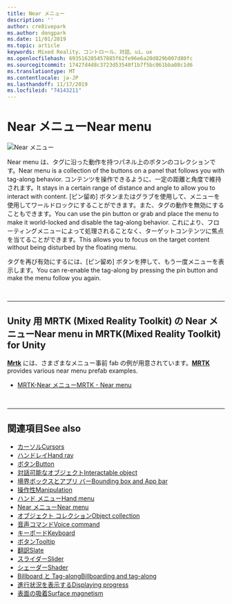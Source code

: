 ```yaml
---
title: Near メニュー
description: ''
author: cre8ivepark
ms.author: dongpark
ms.date: 11/01/2019
ms.topic: article
keywords: Mixed Reality、コントロール、対話、ui、ux
ms.openlocfilehash: 693516285457885f62fe96e6a20d829b007d80fc
ms.sourcegitcommit: 17427d4d8c3723d53540f1b7f5bc061bba08c1d6
ms.translationtype: MT
ms.contentlocale: ja-JP
ms.lasthandoff: 11/17/2019
ms.locfileid: "74143211"
---
```

# <a name="near-menu"></a><span data-ttu-id="545e7-103">Near メニュー</span><span class="sxs-lookup"><span data-stu-id="545e7-103">Near menu</span></span>

![Near メニュー](images/UX/UX_Hero_NearMenu.jpg)

<span data-ttu-id="545e7-105">Near menu は、タグに沿った動作を持つパネル上のボタンのコレクションです。</span><span class="sxs-lookup"><span data-stu-id="545e7-105">Near menu is a collection of the buttons on a panel that follows you with tag-along behavior.</span></span> <span data-ttu-id="545e7-106">コンテンツを操作できるように、一定の距離と角度で維持されます。</span><span class="sxs-lookup"><span data-stu-id="545e7-106">It stays in a certain range of distance and angle to allow you to interact with content.</span></span> <span data-ttu-id="545e7-107">[ピン留め] ボタンまたはグラブを使用して、メニューを使用してワールドロックにすることができます。また、タグの動作を無効にすることもできます。</span><span class="sxs-lookup"><span data-stu-id="545e7-107">You can use the pin button or grab and place the menu to make it world-locked and disable the tag-along behavior.</span></span> <span data-ttu-id="545e7-108">これにより、フローティングメニューによって処理されることなく、ターゲットコンテンツに焦点を当てることができます。</span><span class="sxs-lookup"><span data-stu-id="545e7-108">This allows you to focus on the target content without being disturbed by the floating menu.</span></span>

<span data-ttu-id="545e7-109">タグを再び有効にするには、[ピン留め] ボタンを押して、もう一度メニューを表示します。</span><span class="sxs-lookup"><span data-stu-id="545e7-109">You can re-enable the tag-along by pressing the pin button and make the menu follow you again.</span></span>

<br>

---

## <a name="near-menu-in-mrtkmixed-reality-toolkit-for-unity"></a><span data-ttu-id="545e7-110">Unity 用 MRTK (Mixed Reality Toolkit) の Near メニュー</span><span class="sxs-lookup"><span data-stu-id="545e7-110">Near menu in MRTK(Mixed Reality Toolkit) for Unity</span></span>
<span data-ttu-id="545e7-111">**[Mrtk](https://github.com/Microsoft/MixedRealityToolkit-Unity)** には、さまざまなメニュー事前 fab の例が用意されています。</span><span class="sxs-lookup"><span data-stu-id="545e7-111">**[MRTK](https://github.com/Microsoft/MixedRealityToolkit-Unity)** provides various near menu prefab examples.</span></span>

* [<span data-ttu-id="545e7-112">MRTK-Near メニュー</span><span class="sxs-lookup"><span data-stu-id="545e7-112">MRTK - Near menu</span></span>](https://microsoft.github.io/MixedRealityToolkit-Unity/Documentation/README_NearMenu.html)


<br>

---


## <a name="see-also"></a><span data-ttu-id="545e7-113">関連項目</span><span class="sxs-lookup"><span data-stu-id="545e7-113">See also</span></span>

* [<span data-ttu-id="545e7-114">カーソル</span><span class="sxs-lookup"><span data-stu-id="545e7-114">Cursors</span></span>](cursors.md)
* [<span data-ttu-id="545e7-115">ハンドレイ</span><span class="sxs-lookup"><span data-stu-id="545e7-115">Hand ray</span></span>](point-and-commit.md)
* [<span data-ttu-id="545e7-116">ボタン</span><span class="sxs-lookup"><span data-stu-id="545e7-116">Button</span></span>](button.md)
* [<span data-ttu-id="545e7-117">対話可能なオブジェクト</span><span class="sxs-lookup"><span data-stu-id="545e7-117">Interactable object</span></span>](interactable-object.md)
* [<span data-ttu-id="545e7-118">境界ボックスとアプリ バー</span><span class="sxs-lookup"><span data-stu-id="545e7-118">Bounding box and App bar</span></span>](app-bar-and-bounding-box.md)
* [<span data-ttu-id="545e7-119">操作性</span><span class="sxs-lookup"><span data-stu-id="545e7-119">Manipulation</span></span>](direct-manipulation.md)
* [<span data-ttu-id="545e7-120">ハンド メニュー</span><span class="sxs-lookup"><span data-stu-id="545e7-120">Hand menu</span></span>](hand-menu.md)
* [<span data-ttu-id="545e7-121">Near メニュー</span><span class="sxs-lookup"><span data-stu-id="545e7-121">Near menu</span></span>](near-menu.md)
* [<span data-ttu-id="545e7-122">オブジェクト コレクション</span><span class="sxs-lookup"><span data-stu-id="545e7-122">Object collection</span></span>](object-collection.md)
* [<span data-ttu-id="545e7-123">音声コマンド</span><span class="sxs-lookup"><span data-stu-id="545e7-123">Voice command</span></span>](voice-input.md)
* [<span data-ttu-id="545e7-124">キーボード</span><span class="sxs-lookup"><span data-stu-id="545e7-124">Keyboard</span></span>](keyboard.md)
* [<span data-ttu-id="545e7-125">ボタン</span><span class="sxs-lookup"><span data-stu-id="545e7-125">Tooltip</span></span>](tooltip.md)
* [<span data-ttu-id="545e7-126">翻訳</span><span class="sxs-lookup"><span data-stu-id="545e7-126">Slate</span></span>](slate.md)
* [<span data-ttu-id="545e7-127">スライダー</span><span class="sxs-lookup"><span data-stu-id="545e7-127">Slider</span></span>](slider.md)
* [<span data-ttu-id="545e7-128">シェーダー</span><span class="sxs-lookup"><span data-stu-id="545e7-128">Shader</span></span>](shader.md)
* [<span data-ttu-id="545e7-129">Billboard と Tag-along</span><span class="sxs-lookup"><span data-stu-id="545e7-129">Billboarding and tag-along</span></span>](billboarding-and-tag-along.md)
* [<span data-ttu-id="545e7-130">進行状況を表示する</span><span class="sxs-lookup"><span data-stu-id="545e7-130">Displaying progress</span></span>](progress.md)
* [<span data-ttu-id="545e7-131">表面の吸着</span><span class="sxs-lookup"><span data-stu-id="545e7-131">Surface magnetism</span></span>](surface-magnetism.md)
